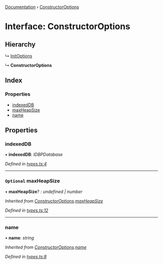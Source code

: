 [Documentation](../README.md) › [ConstructorOptions](constructoroptions.md)

# Interface: ConstructorOptions

## Hierarchy

  ↳ [InitOptions](initoptions.md)

  ↳ **ConstructorOptions**

## Index

### Properties

* [indexedDB](constructoroptions.md#indexeddb)
* [maxHeapSize](constructoroptions.md#optional-maxheapsize)
* [name](constructoroptions.md#name)

## Properties

###  indexedDB

• **indexedDB**: *IDBPDatabase*

*Defined in [types.ts:4](https://github.com/badbatch/cachemap/blob/27e229b/packages/indexed-db/src/types.ts#L4)*

___

### `Optional` maxHeapSize

• **maxHeapSize**? : *undefined | number*

*Inherited from [ConstructorOptions](constructoroptions.md).[maxHeapSize](constructoroptions.md#optional-maxheapsize)*

*Defined in [types.ts:12](https://github.com/badbatch/cachemap/blob/27e229b/packages/indexed-db/src/types.ts#L12)*

___

###  name

• **name**: *string*

*Inherited from [ConstructorOptions](constructoroptions.md).[name](constructoroptions.md#name)*

*Defined in [types.ts:8](https://github.com/badbatch/cachemap/blob/27e229b/packages/indexed-db/src/types.ts#L8)*
